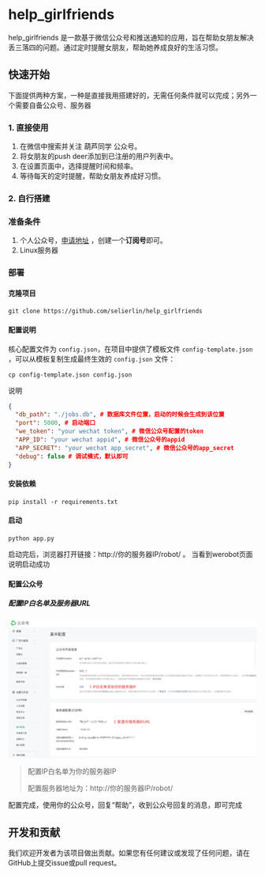 # help_girlfriends


help_girlfriends 是一款基于微信公众号和推送通知的应用，旨在帮助女朋友解决丢三落四的问题。通过定时提醒女朋友，帮助她养成良好的生活习惯。

## 快速开始

下面提供两种方案，一种是直接我用搭建好的，无需任何条件就可以完成；另外一个需要自备公众号、服务器

### 1. 直接使用

1. 在微信中搜索并关注 葫芦同学 公众号。
2. 将女朋友的push deer添加到已注册的用户列表中。
3. 在设置页面中，选择提醒时间和频率。
4. 等待每天的定时提醒，帮助女朋友养成好习惯。

### 2. 自行搭建

### 准备条件

1. 个人公众号，[申请地址](https://mp.weixin.qq.com/cgi-bin/registermidpage?action=index&lang=zh_CN&token=) ，创建一个**订阅号**即可。
1. Linux服务器

### 部署

#### 克隆项目

```shell
git clone https://github.com/selierlin/help_girlfriends
```

#### 配置说明

核心配置文件为 `config.json`，在项目中提供了模板文件 `config-template.json` ，可以从模板复制生成最终生效的 `config.json` 文件：

```shell
cp config-template.json config.json
```

说明

```json
{
  "db_path": "./jobs.db", # 数据库文件位置，启动的时候会生成到该位置
  "port": 5000, # 启动端口
  "we_token": "your wechat token", # 微信公众号配置的token
  "APP_ID": "your wechat appid", # 微信公众号的appid
  "APP_SECRET": "your wechat app_secret", # 微信公众号的app_secret
  "debug": false # 调试模式，默认即可
}
```

#### 安装依赖

```shell
pip install -r requirements.txt
```

#### 启动

```shell
python app.py
```

启动完后，浏览器打开链接：http://你的服务器IP/robot/ 。 当看到werobot页面说明启动成功

#### 配置公众号

##### 配置IP白名单及服务器URL

![image-20230409141320513](assets/image-20230409141320513.png)



> 配置IP白名单为你的服务器IP
>
> 配置服务器地址为：http://你的服务器IP/robot/



配置完成，使用你的公众号，回复“帮助”，收到公众号回复的消息，即可完成

## 开发和贡献

我们欢迎开发者为该项目做出贡献。如果您有任何建议或发现了任何问题，请在GitHub上提交issue或pull request。
